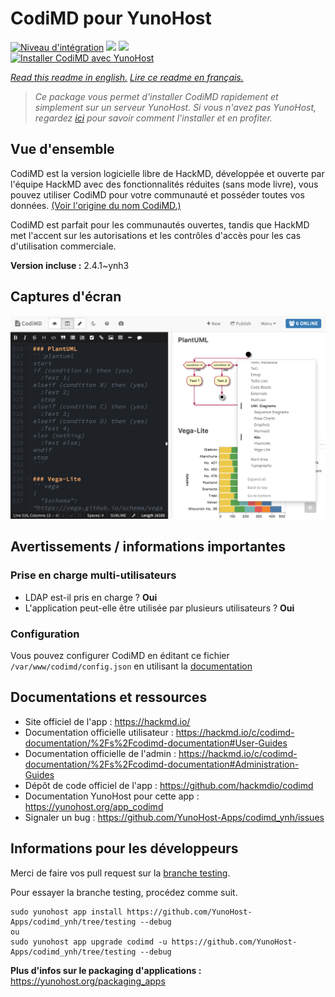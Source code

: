 # CodiMD pour YunoHost

[![Niveau d'intégration](https://dash.yunohost.org/integration/codimd.svg)](https://dash.yunohost.org/appci/app/codimd) ![](https://ci-apps.yunohost.org/ci/badges/codimd.status.svg) ![](https://ci-apps.yunohost.org/ci/badges/codimd.maintain.svg)  
[![Installer CodiMD avec YunoHost](https://install-app.yunohost.org/install-with-yunohost.svg)](https://install-app.yunohost.org/?app=codimd)

*[Read this readme in english.](./README.md)*
*[Lire ce readme en français.](./README_fr.md)*

> *Ce package vous permet d'installer CodiMD rapidement et simplement sur un serveur YunoHost.
Si vous n'avez pas YunoHost, regardez [ici](https://yunohost.org/#/install) pour savoir comment l'installer et en profiter.*

## Vue d'ensemble

CodiMD est la version logicielle libre de HackMD, développée et ouverte par l'équipe HackMD avec des fonctionnalités réduites (sans mode livre), vous pouvez utiliser CodiMD pour votre communauté et posséder toutes vos données. [(Voir l'origine du nom CodiMD.)](https://github.com/hackmdio/codimd/issues/720)

CodiMD est parfait pour les communautés ouvertes, tandis que HackMD met l'accent sur les autorisations et les contrôles d'accès pour les cas d'utilisation commerciale.

**Version incluse :** 2.4.1~ynh3



## Captures d'écran

![](./doc/screenshots/screenshot.png)

## Avertissements / informations importantes

### Prise en charge multi-utilisateurs

* LDAP est-il pris en charge ? **Oui**
* L'application peut-elle être utilisée par plusieurs utilisateurs ? **Oui**

### Configuration

Vous pouvez configurer CodiMD en éditant ce fichier `/var/www/codimd/config.json` en utilisant la [documentation](https://hakmd.io/c/codimd-documentation/%2Fs%2Fcodimd-configuration)

## Documentations et ressources

* Site officiel de l'app : https://hackmd.io/
* Documentation officielle utilisateur : https://hackmd.io/c/codimd-documentation/%2Fs%2Fcodimd-documentation#User-Guides
* Documentation officielle de l'admin : https://hackmd.io/c/codimd-documentation/%2Fs%2Fcodimd-documentation#Administration-Guides
* Dépôt de code officiel de l'app : https://github.com/hackmdio/codimd
* Documentation YunoHost pour cette app : https://yunohost.org/app_codimd
* Signaler un bug : https://github.com/YunoHost-Apps/codimd_ynh/issues

## Informations pour les développeurs

Merci de faire vos pull request sur la [branche testing](https://github.com/YunoHost-Apps/codimd_ynh/tree/testing).

Pour essayer la branche testing, procédez comme suit.
```
sudo yunohost app install https://github.com/YunoHost-Apps/codimd_ynh/tree/testing --debug
ou
sudo yunohost app upgrade codimd -u https://github.com/YunoHost-Apps/codimd_ynh/tree/testing --debug
```

**Plus d'infos sur le packaging d'applications :** https://yunohost.org/packaging_apps